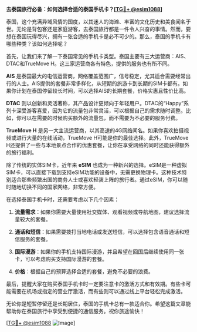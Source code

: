 **去泰国旅行必备：如何选择合适的泰国手机卡？[[TG💪+ @esim1088](https://t.me/s/esim1088)]**

泰国，这个充满异域风情的国度，以其迷人的海滩、丰富的文化历史和美食闻名于世。无论是背包客还是家庭游客，去泰国旅行都是一件令人兴奋的事情。然而，要想在泰国玩得尽兴，拥有一张合适的手机卡是必不可少的。那么，泰国的手机卡有哪些种类？该如何选择呢？

首先，让我们来了解一下泰国常见的手机卡类型。泰国主要有三大运营商：AIS、DTAC和TrueMove H。这三家运营商各有特色，提供的服务也有所不同。

**AIS** 是泰国最大的电信运营商，网络覆盖范围广，信号稳定，尤其适合需要经常出行的人士。AIS提供的套餐非常多样化，从短期的旅游卡到长期的SIM卡都有。如果你计划在泰国停留较长时间，可以选择AIS的长期套餐，价格实惠且性价比高。

**DTAC** 则以创新和灵活著称，其产品设计更倾向于年轻用户。DTAC的“Happy”系列卡深受游客喜爱，因为它的流量包非常灵活，可以根据自己的需求随时调整。比如，你可以在需要的时候购买额外的流量包，而不需要为不必要的服务付费。

**TrueMove H** 是另一大主流运营商，以其高速的4G网络闻名。如果你喜欢拍摄视频或进行大量的在线活动，TrueMove H可能是你的最佳选择。此外，TrueMove H还提供了一些与本地景点合作的优惠套餐，让你在享受网络的同时还能获得额外的旅行福利。

除了传统的实体SIM卡，近年来 **eSIM** 也成为一种新兴的选择。eSIM是一种虚拟SIM卡，可以直接下载到支持eSIM功能的设备中，无需更换物理卡。这种技术特别适合那些频繁出国的商务人士或喜欢轻装上阵的旅行者。通过eSIM，你可以随时随地切换不同的国家网络，非常方便。

在选择泰国手机卡时，还需要考虑以下几个因素：

1. **流量需求**：如果你需要大量使用社交媒体、观看视频或导航地图，建议选择流量较大的套餐。
   
2. **通话和短信**：如果需要拨打当地电话或发送短信，可以选择包含语音通话和短信服务的套餐。

3. **国际漫游**：如果你的手机支持国际漫游，并且希望在回国后继续使用同一张卡，可以考虑购买支持国际漫游的套餐。

4. **价格**：根据自己的预算选择合适的套餐，避免不必要的浪费。

最后，提醒大家在购买泰国手机卡时一定要注意卡的激活方式和有效期。有些卡可能需要在机场或指定的营业厅激活，而有些则可以通过线上平台轻松完成激活。

无论你是短暂停留还是长期居住，泰国的手机卡总有一款适合你。希望这篇文章能帮助你在泰国旅行中享受到便捷的通信服务。祝你旅途愉快！

[[TG💪+ @esim1088](https://t.me/s/esim1088) ![Image](https://i.postimg.cc/4NQfJmqS/Snipaste-2025-05-13-00-14-12.png)]